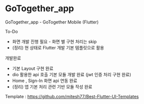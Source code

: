 # GoTogether_app

GoTogether_app - GoTogether Mobile (Flutter)

To-Do
- 화면 개발 진행 필요 - 화면 별 구현 처리는 skip
- (정리) 현 상태로 Flutter 개발 기본 템플릿으로 활용




개발완료
- 기본 Layout 구현 완료
- dio 활용한 api 호출 기본 모듈 개발 완료  (jwt 인증 처리 구현 완료)
- Home , Sign-In 화면 api 연동 완료
- (정리) 앱 기본 처리 관련 기반 모듈 작성 완료




Template : https://github.com/mitesh77/Best-Flutter-UI-Templates
